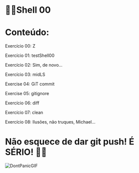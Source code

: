 # 👩‍💻Shell 00

# Conteúdo:

Exercício 00: Z 

Exercício 01: testShell00 

Exercício 02: Sim, de novo... 

Exercício 03: midLS 

Exercise 04: GiT commit 

Exercise 05: gitignore 

Exercício 06: diff 

Exercício 07: clean 

Exercício 08: Ilusões, não truques, Michael... 

# Não esquece de dar git push! É SÉRIO! 😬🖖

![DontPanicGIF](https://user-images.githubusercontent.com/95503135/166584623-ba795acc-2e96-4a35-92b4-49a4934bbf78.gif)

